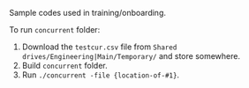 Sample codes used in training/onboarding.

To run `concurrent` folder:
1. Download the `testcur.csv` file from `Shared drives/Engineering|Main/Temporary/` and store somewhere.
2. Build `concurrent` folder.
3. Run `./concurrent -file {location-of-#1}`.
